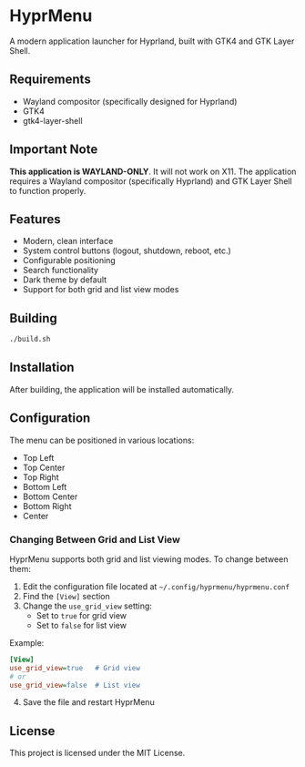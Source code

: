# HyprMenu

A modern application launcher for Hyprland, built with GTK4 and GTK Layer Shell.

## Requirements

- Wayland compositor (specifically designed for Hyprland)
- GTK4
- gtk4-layer-shell

## Important Note

**This application is WAYLAND-ONLY**. It will not work on X11. The application requires a Wayland compositor (specifically Hyprland) and GTK Layer Shell to function properly.

## Features

- Modern, clean interface
- System control buttons (logout, shutdown, reboot, etc.)
- Configurable positioning
- Search functionality
- Dark theme by default
- Support for both grid and list view modes

## Building

```bash
./build.sh
```

## Installation

After building, the application will be installed automatically.

## Configuration

The menu can be positioned in various locations:
- Top Left
- Top Center
- Top Right
- Bottom Left
- Bottom Center
- Bottom Right
- Center

### Changing Between Grid and List View

HyprMenu supports both grid and list viewing modes. To change between them:

1. Edit the configuration file located at `~/.config/hyprmenu/hyprmenu.conf`
2. Find the `[View]` section
3. Change the `use_grid_view` setting:
   - Set to `true` for grid view
   - Set to `false` for list view
   
Example:
```ini
[View]
use_grid_view=true   # Grid view
# or
use_grid_view=false  # List view
```

4. Save the file and restart HyprMenu

## License

This project is licensed under the MIT License. 